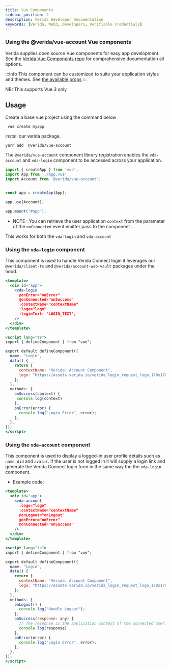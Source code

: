 ```yaml
---
title: Vue Components
sidebar_position: 2
description: Verida Developer Documentation
keywords: [Verida, Web3, Developers, Verifiable Credentials]
---
```



### Using the @verida/vue-account Vue components

Verida supplies open source Vue components for easy app development. See the [Verida Vue Components repo](https://github.com/verida/verida-vue-components/tree/develop/components/account) for comprahensive documentation all options. 


:::info
This component can be customized to suite your application styles and themes. See [the available props](https://github.com/verida/verida-vue-components/tree/develop/components/account#props)
:::

NB: This supports Vue 3 only

## Usage

Create a base vue project using the command below

```
 vue create myapp
```

install our verida package.
```
yarn add  @verida/vue-account
```

The `@verida/vue-account` component library registration  enables the `vda-account` and `vda-login` component to be accessed across your application.

```js title="main.js"
import { createApp } from 'vue';
import App from './App.vue';
import Account from '@verida/vue-account';


const app = createApp(App);

app.use(Account);

app.mount('#app');

```

- NOTE : You can retrieve the user application `context` from the parameter of the `onConnected` event emitter pass to the component .

This works for both the `vda-login` and `vda-account`

### Using the `vda-login` component

This component is used to handle Verida Connect login it leverages our `@verida/client-ts` and `@verida/account-web-vault` packages under the hood.

```jsx title="Home.vue"
<template>
  <div id="app">
    <vda-login
      @onError="onError"
      @onConnected="onSuccess"
      :contextName="contextName"
      :logo="logo"
      :loginText: 'LOGIN_TEXT',
    />
  </div>
</template>

<script lang="ts">
import { defineComponent } from "vue";

export default defineComponent({
  name: "Login",
  data() {
    return {
      contextName: "Verida: Account Component",
      logo: "https://assets.verida.io/verida_login_request_logo_170x170.png",
    };
  },
  methods: {
    onSuccess(context) {
     console.log(context)
    },
    onError(error) {
      console.log("Login Error", error);
    },
  },
});
</script>

```

### Using the `vda-account` component

This component is used to display a logged-in user profile details such as `name`, `did` and `avatar`. If the user is not logged in it will supply a login link and generate the Verida Connect login form in the same way the the `vda-login` component.


- Example code:

```jsx title="Login.vue"
<template>
  <div id="app">
    <vda-account 
      :logo="logo"
      :contextName="contextName"
      @onLogout="onLogout" 
      @onError="onError"
      @onConnected="onSuccess"
    />
  </div>
</template>

<script lang="ts">
import { defineComponent } from "vue";

export default defineComponent({
  name: "Login",
  data() {
    return {
      contextName: "Verida: Account Component",
      logo: "https://assets.verida.io/verida_login_request_logo_170x170.png",
    };
  },
  methods: {
    onLogout() {
      console.log("Handle Logout");
    },
    onSuccess(response: any) {
      // The response is the application context of the connected user..
      console.log(response)
    },
    onError(error) {
      console.log("Login Error", error);
    },
  },
});
</script>

```
